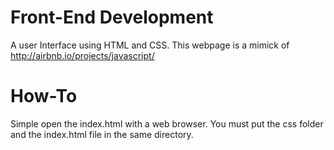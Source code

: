 # Front-End Development
A user Interface using HTML and CSS. This webpage is a mimick of http://airbnb.io/projects/javascript/

# How-To

Simple open the index.html with a web browser. You must put the css folder and the index.html file in the same directory.
